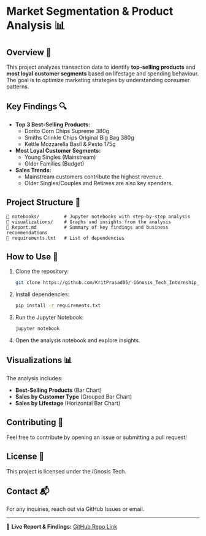 # Market Segmentation & Product Analysis 📊

## Overview 🚀
This project analyzes transaction data to identify **top-selling products** and **most loyal customer segments** based on lifestage and spending behaviour. The goal is to optimize marketing strategies by understanding consumer patterns.

## Key Findings 🔍
- **Top 3 Best-Selling Products:**
  - Dorito Corn Chips Supreme 380g
  - Smiths Crinkle Chips Original Big Bag 380g
  - Kettle Mozzarella Basil & Pesto 175g
- **Most Loyal Customer Segments:**
  - Young Singles (Mainstream)
  - Older Families (Budget)
- **Sales Trends:**
  - Mainstream customers contribute the highest revenue.
  - Older Singles/Couples and Retirees are also key spenders.

## Project Structure 📂
```
📁 notebooks/         # Jupyter notebooks with step-by-step analysis
📁 visualizations/    # Graphs and insights from the analysis
📄 Report.md          # Summary of key findings and business recommendations
📄 requirements.txt   # List of dependencies
```

## How to Use 📌
1. Clone the repository:
   ```bash
   git clone https://github.com/KritPrasad05/-iGnosis_Tech_Internship_Task.git
   ```
2. Install dependencies:
   ```bash
   pip install -r requirements.txt
   ```
3. Run the Jupyter Notebook:
   ```bash
   jupyter notebook
   ```
4. Open the analysis notebook and explore insights.

## Visualizations 📊
The analysis includes:
- **Best-Selling Products** (Bar Chart)
- **Sales by Customer Type** (Grouped Bar Chart)
- **Sales by Lifestage** (Horizontal Bar Chart)

## Contributing 🤝
Feel free to contribute by opening an issue or submitting a pull request!

## License 📝
This project is licensed under the iGnosis Tech.

## Contact 📬
For any inquiries, reach out via GitHub Issues or email.

---
📢 **Live Report & Findings:** [GitHub Repo Link](https://github.com/KritPrasad05/-iGnosis_Tech_Internship_Task)
